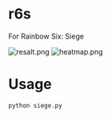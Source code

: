 # r6s
For Rainbow Six: Siege
  
![resalt.png](https://raw.github.com/wiki/trsqxyz/r6s/images/siege_y1s4_base.png)
![heatmap.png](https://raw.github.com/wiki/trsqxyz/r6s/images/operator's_point.png)

# Usage
`python siege.py`

